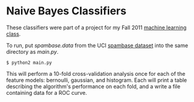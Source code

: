 # Naive Bayes Classifiers

These classifiers were part of a project for my Fall 2011 [machine learning class](http://www.ccs.neu.edu/home/jaa/CS6140.11F/).

To run, put *spambase.data* from the UCI [spambase dataset](http://archive.ics.uci.edu/ml/datasets/Spambase) into the same directory as *main.py*.

    $ python2 main.py

This will perform a 10-fold cross-validation analysis once for each of the feature models: bernoulli, gaussian, and histogram. Each will print a table describing the algorithm's performance on each fold, and a write a file containing data for a ROC curve.
